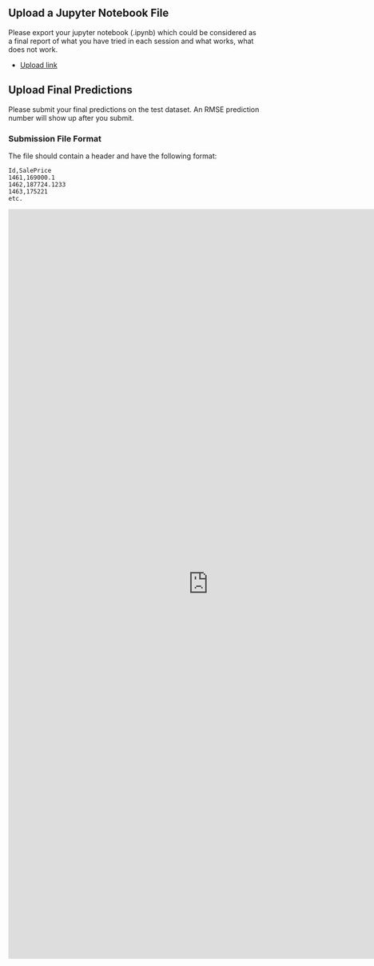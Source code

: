 ## Upload a Jupyter Notebook File

Please export your jupyter notebook (.ipynb) which could be considered as a final report of what you have tried in each session and what works, what does not work.

- [Upload link]()

## Upload Final Predictions

Please submit your final predictions on the test dataset. An RMSE prediction number will show up after you submit.

### Submission File Format

The file should contain a header and have the following format:

    Id,SalePrice
    1461,169000.1
    1462,187724.1233
    1463,175221
    etc.

<iframe src="https://aprilwang.me/kaggle/index" width="800" height="1500" style="border: 0px solid #eee;">
  <p>Your browser does not support iframes.</p>
</iframe